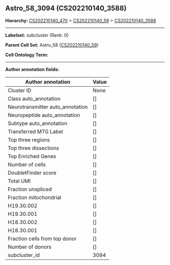 ## Astro_58_3094 (CS202210140_3588)
<b>Hierarchy: </b>
[CS202210140_470](https://purl.brain-bican.org/taxonomy/CS202210140#CS202210140_470) >
[CS202210140_59](https://purl.brain-bican.org/taxonomy/CS202210140#CS202210140_59) >
[CS202210140_3588](https://purl.brain-bican.org/taxonomy/CS202210140#CS202210140_3588)

---


**Labelset:** subcluster (Rank: 0)

**Parent Cell Set:** Astro_58 ([CS202210140_59](https://purl.brain-bican.org/taxonomy/CS202210140#CS202210140_59))



**Cell Ontology Term:** 

[MARKER GENES.]: #


---

[TRANSFERRED ANNOTATIONS.]: #


[AUTHOR ANNOTATION FIELDS.]: #


**Author annotation fields:**

| Author annotation | Value |
|-------------------|-------|
|Cluster ID|None|
|Class auto_annotation|[]|
|Neurotransmitter auto_annotation|[]|
|Neuropeptide auto_annotation|[]|
|Subtype auto_annotation|[]|
|Transferred MTG Label|[]|
|Top three regions|[]|
|Top three dissections|[]|
|Top Enriched Genes|[]|
|Number of cells|[]|
|DoubletFinder score|[]|
|Total UMI|[]|
|Fraction unspliced|[]|
|Fraction mitochondrial|[]|
|H19.30.002|[]|
|H19.30.001|[]|
|H18.30.002|[]|
|H18.30.001|[]|
|Fraction cells from top donor|[]|
|Number of donors|[]|
|subcluster_id|3094|
